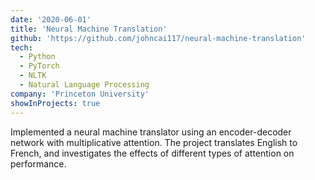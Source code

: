 ```yaml
---
date: '2020-06-01'
title: 'Neural Machine Translation'
github: 'https://github.com/johncai117/neural-machine-translation'
tech:
  - Python
  - PyTorch
  - NLTK
  - Natural Language Processing
company: 'Princeton University'
showInProjects: true
---
```


Implemented a neural machine translator using an encoder-decoder network with multiplicative attention. The project translates English to French, and investigates the effects of different types of attention on performance.
